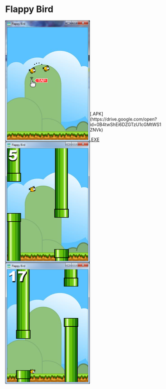 # Flappy Bird

<img src="1.png" align="left" height="386" width="270" >
<img src="2.png" align="left" height="386" width="270" >
<img src="3.png" align="left" height="386" width="270" >
<br><br><br><br><br><br><br><br><br><br><br><br><br><br><br><br><br>
[.APK](https://drive.google.com/open?id=0B4twShEi6DZGTzU1cGMtWS1ZNVk)

[.EXE](https://drive.google.com/open?id=0B4twShEi6DZGamxPX3pTa054cGM)
